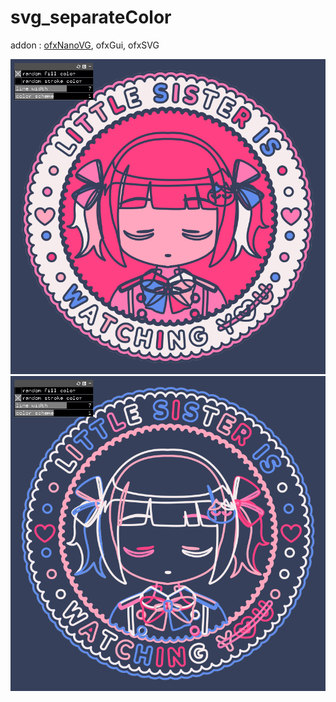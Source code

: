 # svg_separateColor  
addon : [ofxNanoVG](https://github.com/satoruhiga/ofxNanoVG), ofxGui, ofxSVG  

![](https://github.com/yuyurigi/svg_separateColor/blob/main/20210227154536%23%23.png)  
![](https://github.com/yuyurigi/svg_separateColor/blob/main/20210227150223%23%23.png)
